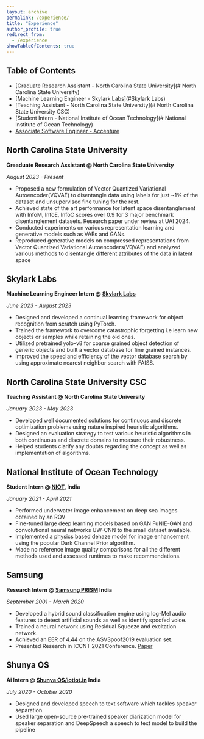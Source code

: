 ```yaml
---
layout: archive
permalink: /experience/
title: "Experience"
author_profile: true
redirect_from:
  - /experience
showTableOfContents: true
---
```

## Table of Contents
- [Graduate Research Assistant - North Carolina State University](# North Carolina State University)
- [Machine Learning Engineer - Skylark Labs](#Skylark Labs)
- [Teaching Assistant - North Carolina State University](# North Carolina State University CSC)
- [Student Intern - National Institute of Ocean Technology](# National Institute of Ocean Technology)
- [Associate Software Engineer - Accenture](#accenture)

## North Carolina State University
**Greaduate Research Assistant @ North Carolina State University**

*August 2023 - Present*
- Proposed a new formulation of Vector Quantized Variational Autoencoder(VQVAE) to disentangle data using labels for just ~1% of the
dataset and unsupervised fine tuning for the rest.
- Achieved state of the art performance for latent space disentanglement with InfoM, InfoE, InfoC scores over 0.9 for 3 major benchmark
disentanglement datasets. Research paper under review at UAI 2024.
- Conducted experiments on various representation learning and generative models such as VAEs and GANs.
- Reproduced generative models on compressed representations from Vector Quantized Variational Autoencoders(VQVAE) and analyzed
various methods to disentangle different attributes of the data in latent space

## Skylark Labs
**Machine Learning Engineer Intern @ [Skylark Labs](https://skylarklabs.ai/)**

*June 2023 - August 2023*

- Designed and developed a continual learning framework for object recognition from scratch using PyTorch.
- Trained the framework to overcome catastrophic forgetting i.e learn new objects or samples while retaining the old ones.
- Utilized pretrained yolo-v8 for coarse grained object detection of generic objects and built a vector database for fine grained instances.
- Improved the speed and efficiency of the vector database search by using approximate nearest neighbor search with FAISS.
## North Carolina State University CSC
**Teaching Assistant @ North Carolina State University**

*January 2023 - May 2023*
- Developed well documented solutions for continuous and discrete optimization problems using nature inspired heuristic algorithms.
- Designed an evaluation strategy to test various heuristic algorithms in both continuous and discrete domains to measure their robustness.
- Helped students clarify any doubts regarding the concept as well as implementation of algorithms.

## National Institute of Ocean Technology
**Student Intern @ [NIOT]([https://research.ece.ncsu.edu/aros/](https://www.niot.res.in/)), India**

*January 2021 - April 2021*

- Performed underwater image enhancement on deep sea images obtained by an ROV
- Fine-tuned large deep learning models based on GAN FuNIE-GAN and convolutional neural networks UW-CNN to the small dataset available.
- Implemented a physics based dehaze model for image enhancement using the popular Dark Channel Prior algorithm.
-  Made no reference image quality comparisons for all the different methods used and assessed runtimes to make recommendations.
## Samsung
**Research Intern @ [Samsung PRISM](https://www.samsungprism.com/) India**

*September 2001 - March 2020*

- Developed a hybrid sound classification engine using log-Mel audio features to detect artificial sounds as well as identify spoofed voice.
- Trained a neural network using Residual Squeeze and excitation network.
- Achieved an EER of 4.44 on the ASVSpoof2019 evaluation set.
- Presented Research in ICCNT 2021 Conference. [Paper](https://ieeexplore.ieee.org/document/9580127)

## Shunya OS
**Ai Intern @ [Shunya OS/iotiot.in](https://www.iotiot.in) India**

*July 2020 - October 2020*

- Designed and developed speech to text software which tackles speaker separation.
- Used large open-source pre-trained speaker diarization model for speaker separation and DeepSpeech a speech to text model to build the pipeline
